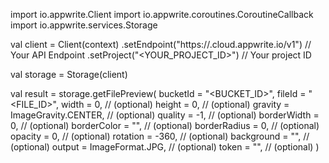 import io.appwrite.Client
import io.appwrite.coroutines.CoroutineCallback
import io.appwrite.services.Storage

val client = Client(context)
    .setEndpoint("https://<REGION>.cloud.appwrite.io/v1") // Your API Endpoint
    .setProject("<YOUR_PROJECT_ID>") // Your project ID

val storage = Storage(client)

val result = storage.getFilePreview(
    bucketId = "<BUCKET_ID>", 
    fileId = "<FILE_ID>", 
    width = 0, // (optional)
    height = 0, // (optional)
    gravity = ImageGravity.CENTER, // (optional)
    quality = -1, // (optional)
    borderWidth = 0, // (optional)
    borderColor = "", // (optional)
    borderRadius = 0, // (optional)
    opacity = 0, // (optional)
    rotation = -360, // (optional)
    background = "", // (optional)
    output = ImageFormat.JPG, // (optional)
    token = "<TOKEN>", // (optional)
)